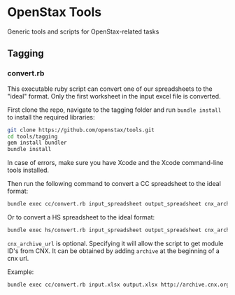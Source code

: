 # OpenStax Tools

Generic tools and scripts for OpenStax-related tasks

## Tagging

### convert.rb

This executable ruby script can convert one of our spreadsheets to the "ideal" format.
Only the first worksheet in the input excel file is converted.

First clone the repo, navigate to the tagging folder
and run `bundle install` to install the required libraries:

```sh
git clone https://github.com/openstax/tools.git
cd tools/tagging
gem install bundler
bundle install
```

In case of errors, make sure you have Xcode and the Xcode command-line tools installed.

Then run the following command to convert a CC spreadsheet to the ideal format:

```sh
bundle exec cc/convert.rb input_spreadsheet output_spreadsheet cnx_archive_url
```

Or to convert a HS spreadsheet to the ideal format:

```sh
bundle exec hs/convert.rb input_spreadsheet output_spreadsheet cnx_archive_url
```

`cnx_archive_url` is optional. Specifying it will allow the script to get module ID's from CNX.
It can be obtained by adding `archive` at the beginning of a cnx url.

Example:

```sh
bundle exec cc/convert.rb input.xlsx output.xlsx http://archive.cnx.org/contents/031da8d3-b525-429c-80cf-6c8ed997733a@9.4
```

